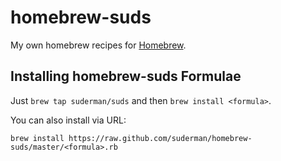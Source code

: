 homebrew-suds
=============

My own homebrew recipes for [Homebrew](https://github.com/mxcl/homebrew).

Installing homebrew-suds Formulae
--------------------------------
Just `brew tap suderman/suds` and then `brew install <formula>`.

You can also install via URL:

```
brew install https://raw.github.com/suderman/homebrew-suds/master/<formula>.rb
```
